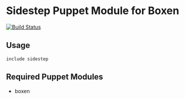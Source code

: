# Sidestep Puppet Module for Boxen

[![Build Status](https://travis-ci.org/JoshMock/puppet-sidestep.png?branch=master)](https://travis-ci.org/JoshMock/puppet-sidestep)

## Usage

```puppet
include sidestep
```

## Required Puppet Modules

* boxen
